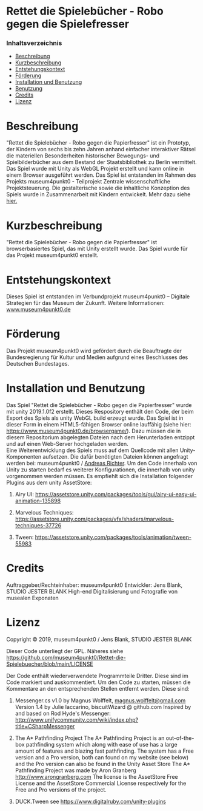 # Rettet die Spielebücher - Robo gegen die Spielefresser

### Inhaltsverzeichnis

- [Beschreibung](#Beschreibung)
- [Kurzbeschreibung](#Kurzbeschreibung)
- [Entstehungskontext](#Entstehungskontext)
- [Förderung](#Förderung)
- [Installation und Benutzung](#Installation%20und%20Benutzung)
- [Benutzung](#Benutzung)
- [Credits](#Credits)
- [Lizenz](#Lizenz)


# Beschreibung
"Rettet die Spielebücher - Robo gegen die Papierfresser" ist ein Prototyp, der Kindern von sechs bis zehn Jahren anhand einfacher interaktiver Rätsel die materiellen Besonderheiten historischer Bewegungs- und Spielbilderbücher aus dem Bestand der Staatsbibliothek zu Berlin vermittelt. Das Spiel wurde mit Unity als WebGL Projekt erstellt und kann online in einem Browser ausgeführt werden. Das Spiel ist entstanden im Rahmen des Projekts museum4punkt0 - Teilprojekt Zentrale wissenschaftliche Projektsteuerung. Die gestalterische sowie die inhaltliche Konzeption des Spiels wurde in Zusammenarbeit mit Kindern entwickelt. Mehr dazu siehe [hier.](https://www.museum4punkt0.de/ein-browsergame-entsteht-kinder-als-expertinnen-jury-einbinden/)

# Kurzbeschreibung
"Rettet die Spielebücher - Robo gegen die Papierfresser" ist browserbasiertes Spiel, das mit Unity erstellt wurde. 
Das Spiel wurde für das Projekt museum4punkt0 erstellt. 

# Entstehungskontext
Dieses Spiel ist entstanden im Verbundprojekt museum4punkt0 – Digitale Strategien für das Museum der Zukunft.
Weitere Informationen: www.museum4punkt0.de

# Förderung
Das Projekt museum4punkt0 wird gefördert durch die Beauftragte der Bundesregierung für
Kultur und Medien aufgrund eines Beschlusses des Deutschen Bundestages.

# Installation und Benutzung
Das Spiel "Rettet die Spielebücher - Robo gegen die Papierfresser" wurde mit unity 2019.1.0f2 erstellt. Dieses Respository enthält den Code, der beim Export des Spiels als unity WebGL build erzeugt wurde. Das Spiel ist in dieser Form in einem HTML5-fähigen Browser online lauffähig (siehe hier: https://www.museum4punkt0.de/browsergame/). Dazu müssen die in diesem Repositorium abgelegten Dateien nach dem Herunterladen entzippt und auf einen Web-Server hochgeladen werden. </br>
Eine Weiterentwicklung des Spiels muss auf dem Quellcode mit allen Unity-Komponenten aufsetzen. Die dafür benötigten Dateien können angefragt werden bei: museum4punkt0 /  [Andreas Richter](mailto:a.richter@smb.spk-berlin.de?subject=[GitHub]%20Rettet-die-Spielebuecher).  Um den Code innerhalb von Unity zu starten bedarf es weiterer Konfigurationen, die innerhalb von unity vorgenommen werden müssen. Es empfiehlt sich die Installation folgender Plugins aus dem unity AssetStore:

1. Airy UI: https://assetstore.unity.com/packages/tools/gui/airy-ui-easy-ui-animation-135898

2. Marvelous Techniques: https://assetstore.unity.com/packages/vfx/shaders/marvelous-techniques-37726

3. Tween: https://assetstore.unity.com/packages/tools/animation/tween-55983

# Credits
Auftraggeber/Rechteinhaber: museum4punkt0
Entwickler: Jens Blank, STUDIO JESTER BLANK
High-end Digitalisierung und Fotografie von musealen Exponaten


# Lizenz

Copyright © 2019, museum4punkt0 / Jens Blank, STUDIO JESTER BLANK

Dieser Code unterliegt der GPL. Näheres siehe https://github.com/museum4punkt0/Rettet-die-Spielebuecher/blob/main/LICENSE  

Der Code enthält wiederverwendete Programmteile Dritter. Diese sind im Code markiert und auskommentiert. 
Um den Code zu starten, müssen die Kommentare an den entsprechenden Stellen entfernt werden.
Diese sind: 

1. Messenger.cs v1.0 by Magnus Wolffelt, magnus.wolffelt@gmail.com
Version 1.4 by Julie Iaccarino, biscuitWizard @ github.com
Inspired by and based on Rod Hyde's Messenger:
http://www.unifycommunity.com/wiki/index.php?title=CSharpMessenger

2. The A* Pathfinding Project 
The A* Pathfinding Project is an out-of-the-box pathfinding system
which along with ease of use has a large amount of features and blazing fast pathfinding.
The system has a Free version and a Pro version, both can found on my website (see below) and the Pro version can also be found in the Unity Asset Store
The A* Pathfinding Project was made by Aron Granberg
http://www.arongranberg.com
The license is the AssetStore Free License and the AssetStore Commercial License respectively for the Free and Pro versions of the project.

3. DUCK.Tween
see https://www.digitalruby.com/unity-plugins 
